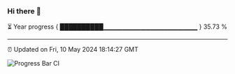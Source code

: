 ### Hi there 👋

⏳ Year progress { ██████████▁▁▁▁▁▁▁▁▁▁▁▁▁▁▁▁▁▁▁▁ } 35.73 %

---

⏰ Updated on Fri, 10 May 2024 18:14:27 GMT

![Progress Bar CI](https://github.com/liununu/liununu/workflows/Progress%20Bar%20CI/badge.svg)
